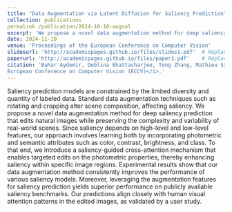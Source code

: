 ```yaml
---
title: "Data Augmentation via Latent Diffusion for Saliency Prediction"
collection: publications
permalink /publication/2024-10-10-augsal
excerpt: 'We propose a novel data augmentation method for deep saliency prediction that edits natural images while preserving the complexity and variability of real-world scenes.'
date: 2024-11-10
venue: 'Proceedings of the European Conference on Computer Vision'
slidesurl: 'http://academicpages.github.io/files/slides1.pdf'  # Replace with actual URL if available
paperurl: 'http://academicpages.github.io/files/paper1.pdf'    # Replace with actual URL if available
citation: 'Bahar Aydemir, Deblina Bhattacharjee, Tong Zhang, Mathieu Salzmann, Sabine Süsstrunk. (2024). &quot;Data Augmentation via Latent Diffusion for Saliency Prediction.&quot; <i>
European Conference on Computer Vision (ECCV)</i>.'
---
```


Saliency prediction models are constrained by the limited diversity and quantity of labeled data. Standard data augmentation techniques such as rotating and cropping alter scene composition, affecting saliency. We propose a novel data augmentation method for deep saliency prediction that edits natural images while preserving the complexity and variability of real-world scenes. Since saliency depends on high-level and low-level features, our approach involves learning both by incorporating photometric and semantic attributes such as color, contrast, brightness, and class. To that end, we introduce a saliency-guided cross-attention mechanism that enables targeted edits on the photometric properties, thereby enhancing saliency within specific image regions. Experimental results show that our data augmentation method consistently improves the performance of various saliency models. Moreover, leveraging the augmentation features for saliency prediction yields superior performance on publicly available saliency benchmarks. Our predictions align closely with human visual attention patterns in the edited images, as validated by a user study.